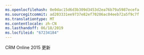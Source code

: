 ```yaml
---
ms.openlocfilehash: 0e0dac15d6d3b309d3453d2ea76b79a5987ecefa
ms.sourcegitcommit: ad203331ee9737e82ef70206ac04eeb72a5f9c7f
ms.translationtype: MT
ms.contentlocale: zh-CN
ms.lasthandoff: 06/18/2019
ms.locfileid: "67234184"
---
```

CRM Online 2015 更新